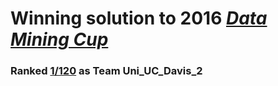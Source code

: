 # Winning solution to 2016 [*Data Mining Cup*](http://www.data-mining-cup.de/en/dmc-competition/)
### Ranked [1/120](http://www.data-mining-cup.de/en/wettbewerb/preistraeger.html) as Team Uni_UC_Davis_2
